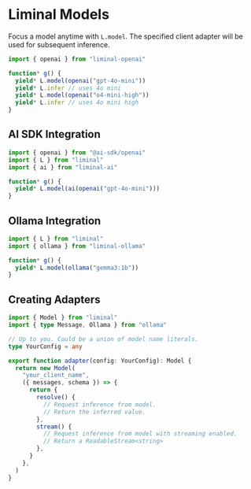 # Liminal Models <Badge type="warning" text="beta" />

Focus a model anytime with `L.model`. The specified client adapter will be used
for subsequent inference.

```ts
import { openai } from "liminal-openai"

function* g() {
  yield* L.model(openai("gpt-4o-mini"))
  yield* L.infer // uses 4o mini
  yield* L.model(openai("o4-mini-high"))
  yield* L.infer // uses 4o mini high
}
```

## AI SDK Integration

```ts
import { openai } from "@ai-sdk/openai"
import { L } from "liminal"
import { ai } from "liminal-ai"

function* g() {
  yield* L.model(ai(openai("gpt-4o-mini")))
}
```

## Ollama Integration

```ts
import { L } from "liminal"
import { ollama } from "liminal-ollama"

function* g() {
  yield* L.model(ollama("gemma3:1b"))
}
```

## Creating Adapters

```ts
import { Model } from "liminal"
import { type Message, Ollama } from "ollama"

// Up to you. Could be a union of model name literals.
type YourConfig = any

export function adapter(config: YourConfig): Model {
  return new Model(
    "your_client_name",
    ({ messages, schema }) => {
      return {
        resolve() {
          // Request inference from model.
          // Return the inferred value.
        },
        stream() {
          // Request inference from model with streaming enabled.
          // Return a ReadableStream<string>
        },
      }
    },
  )
}
```
